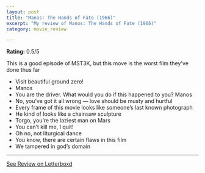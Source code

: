 ```yaml
---
layout: post
title: "Manos: The Hands of Fate (1966)"
excerpt: "My review of Manos: The Hands of Fate (1966)"
category: movie_review

---
```


**Rating:** 0.5/5

This is a good episode of MST3K, but this move is the worst film they've done thus far

* Visit beautiful ground zero!
* Manos
* You are the driver. What would you do if this happened to you? Manos
* No, you’ve got it all wrong — love should be musty and hurtful
* Every frame of this movie looks like someone’s last known photograph
* He kind of looks like a chainsaw sculpture
* Torgo, you’re the laziest man on Mars
* You can’t kill me, I quit!
* Oh no, not liturgical dance
* You know, there are certain flaws in this film
* We tampered in god’s domain

<hr>

[See Review on Letterboxd](https://boxd.it/56GeSz)
